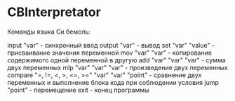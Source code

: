 # CBInterpretator

Команды языка Си бемоль:

input "var" - синхронный ввод
output "var" - вывод
set "var" "value" - присваивание значения переменной
mov "var" "var" - копирование содержимого одной переменной в другую
add "var" "var" "var" - сумма двух переменных
mlp "var" "var" "var" - произведение двух переменных
compare "=, !=, <, >, <=, >=" "var" "var" "point" - сравнение двух переменных и выполнение блока кода при соблюдении условия
jump "point" - перемещение
exit - конец программы
